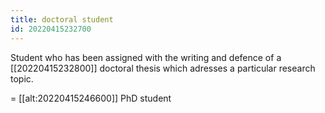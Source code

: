 ```yaml
---
title: doctoral student
id: 20220415232700
---
```


Student who has been assigned with the writing and defence of a [[20220415232800]] doctoral thesis which adresses a particular research topic.

= [[alt:20220415246600]] PhD student
